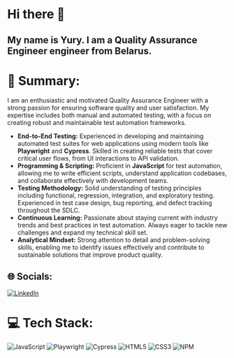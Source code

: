 # Hi there 👋

## My name is Yury. I am a Quality Assurance Engineer engineer from Belarus.

# 💫 Summary:
I am an enthusiastic and motivated Quality Assurance Engineer with a strong passion for ensuring software quality and user satisfaction. My expertise includes both manual and automated testing, with a focus on creating robust and maintainable test automation frameworks.

*   **End-to-End Testing:** Experienced in developing and maintaining automated test suites for web applications using modern tools like **Playwright** and **Cypress**. Skilled in creating reliable tests that cover critical user flows, from UI interactions to API validation.
*   **Programming & Scripting:** Proficient in **JavaScript** for test automation, allowing me to write efficient scripts, understand application codebases, and collaborate effectively with development teams.
*   **Testing Methodology:** Solid understanding of testing principles including functional, regression, integration, and exploratory testing. Experienced in test case design, bug reporting, and defect tracking throughout the SDLC.
*   **Continuous Learning:** Passionate about staying current with industry trends and best practices in test automation. Always eager to tackle new challenges and expand my technical skill set.
*   **Analytical Mindset:** Strong attention to detail and problem-solving skills, enabling me to identify issues effectively and contribute to sustainable solutions that improve product quality.

## 🌐 Socials:
[![LinkedIn](https://img.shields.io/badge/LinkedIn-%230077B5.svg?logo=linkedin&logoColor=white)](https://linkedin.com/in/yurii-sedow-193a46252) 

# 💻 Tech Stack:
![JavaScript](https://img.shields.io/badge/javascript-%23323330.svg?style=flat&logo=javascript&logoColor=%23F7DF1E) 
![Playwright](https://img.shields.io/badge/Playwright-45ba4b?style=flat&logo=playwright&logoColor=white)
![Cypress](https://img.shields.io/badge/Cypress-17202C?style=flat&logo=cypress&logoColor=white)
![HTML5](https://img.shields.io/badge/html5-%23E34F26.svg?style=flat&logo=html5&logoColor=white)
![CSS3](https://img.shields.io/badge/css3-%231572B6.svg?style=flat&logo=css3&logoColor=white)
![NPM](https://img.shields.io/badge/NPM-%23000000.svg?style=flat&logo=npm&logoColor=white)
